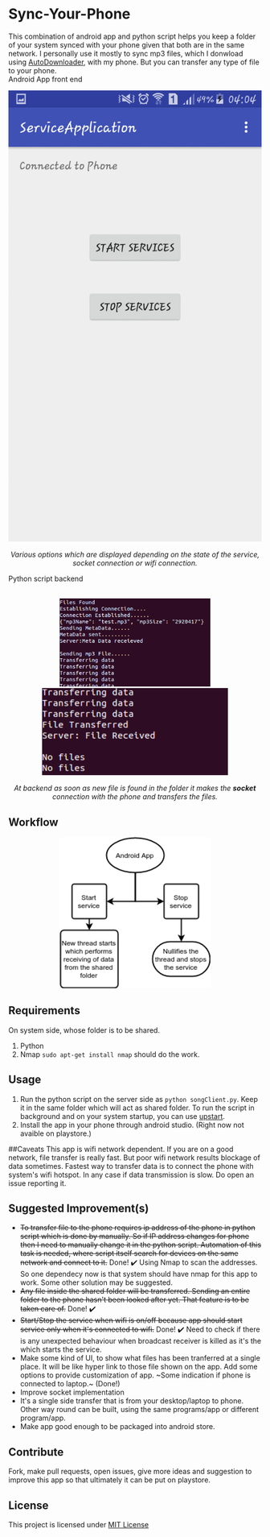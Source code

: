 # Sync-Your-Phone
This combination of android app and python script helps you keep a folder of your system synced with your phone given that both are in the
same network.
I personally use it mostly to sync mp3 files, which I donwload using [AutoDownloader](https://github.com/emkay-git/AutoDownloader),
with my phone. But you can transfer any type of file to your phone.</br>
Android App front end</br>
<p align="center">
<!-- <img height="auto" width="300" hspace="30" src="https://github.com/emkay-git/Sync-Your-Phone/blob/master/images/created.jpg"/>
<img height="auto" width="300" hspace="30" src="https://github.com/emkay-git/Sync-Your-Phone/blob/master/images/destroyed.jpg"/>
 -->
<img src = "https://github.com/emkay-git/Sync-Your-Phone/blob/master/images/service.gif"/>
</p>
<p align="center">
<i>Various options which are displayed depending on the state of the service, socket connection or wifi connection.</i>
</p>
Python script backend</br>
<p align="center">
</br>
<img height="auto" width="300" hspace="30" src="https://github.com/emkay-git/Sync-Your-Phone/blob/master/images/script1.png"/>
<img height="auto" width="370" hspace="30" src="https://github.com/emkay-git/Sync-Your-Phone/blob/master/images/script2.png"/>
</p>
<p align="center">
<i>At backend as soon as new file is found in the folder it makes the <b>socket</b> connection with the phone and transfers
the files.</i>
</p>

## Workflow
<p align="center">
<img height="auto" width="300"  src="https://github.com/emkay-git/Sync-Your-Phone/blob/master/images/android.png"/>
</p>

## Requirements
On system side, whose folder is to be shared.
1. Python
2. Nmap `sudo apt-get install nmap` should do the work.

## Usage
1. Run the python script on the server side as `python songClient.py`. Keep it in the same folder which will act as shared folder. To run the script in background and on your system startup, you can use [upstart](https://stackoverflow.com/questions/24518522/run-python-script-at-startup-in-ubuntu).
2. Install the app in your phone through android studio. (Right now not avaible on playstore.)


##Caveats
This app is wifi network dependent. If you are on a good network, file transfer is really fast. But poor wifi network results blockage of data sometimes. Fastest way to transfer data is to connect the phone with system's wifi hotspot.
In any case if data transmission is slow. Do open an issue reporting it.

## Suggested Improvement(s)
* ~~To transfer file to the phone requires ip address of the phone in python script which is done by manually. So if IP address changes for phone then I need to manually change it in the python script. Automation of this task is needed, where script itself search for devices on the same network and connect to it.~~ Done! :heavy_check_mark: Using Nmap to scan the addresses. So one dependecy now is that system should have nmap for this app to work. Some other solution may be suggested.
* ~~Any file inside the shared folder will be transferred. Sending an entire folder to the phone hasn't been looked after
yet. That feature is to be taken care of.~~ Done! :heavy_check_mark:
* ~~Start/Stop the service when wifi is on/off because app should start service only when it's connected to wifi.~~ Done! :heavy_check_mark: Need to check if there is any unexpected behaviour when broadcast receiver is killed as it's the which starts the service.
* Make some kind of UI, to show what files has been tranferred at a single place. It will be like hyper link to those file shown on the app. Add some options to provide customization of app. ~Some indication if phone is connected to laptop.~ (Done!)
* Improve socket implementation
* It's a single side transfer that is from your desktop/laptop to phone. Other way round can be built, using the same programs/app or different program/app.
* Make app good enough to be packaged into android store.

## Contribute
Fork, make pull requests, open issues, give more ideas and suggestion to improve this app so that ultimately it can be put on playstore.

## License
This project is licensed under [MIT License](https://github.com/emkay-git/Sync-Your-Phone/blob/master/LICENSE)
